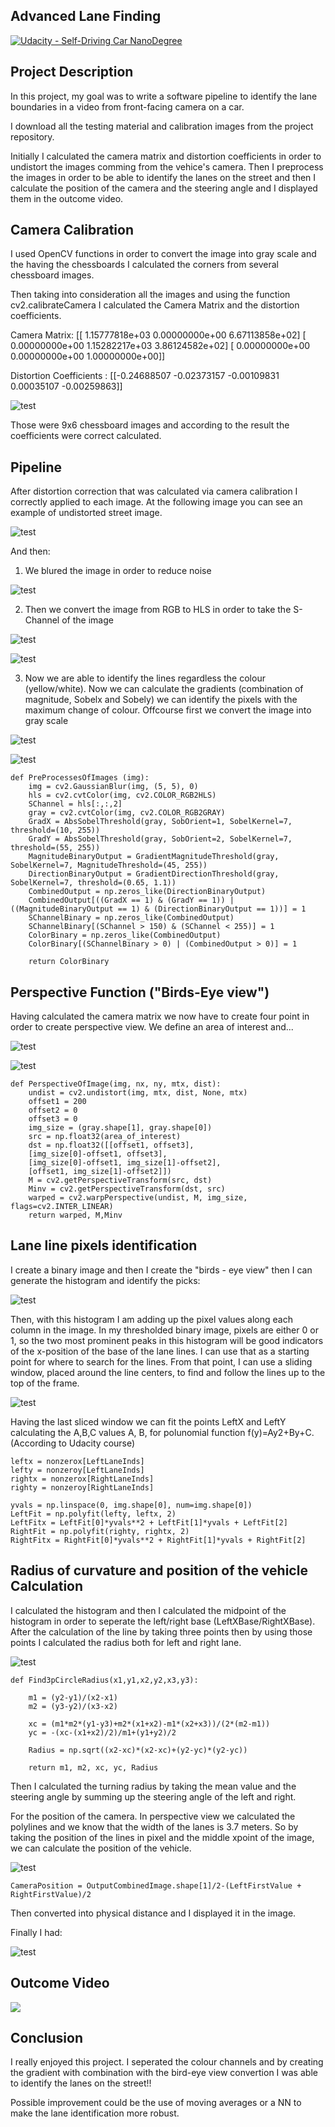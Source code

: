## Advanced Lane Finding
[![Udacity - Self-Driving Car NanoDegree](https://s3.amazonaws.com/udacity-sdc/github/shield-carnd.svg)](http://www.udacity.com/drive)


Project Description
---
In this project, my goal was to write a software pipeline to identify the lane boundaries in a video from 
front-facing camera on a car.

I download all the testing material and calibration images from the project repository.

Initially I calculated the camera matrix and distortion coefficients in order to undistort the images comming from the vehice's camera. Then I preprocess the images in order to be able to identify the lanes on the street and then I calculate the position of the camera and the steering angle and I displayed them in the outcome video. 

Camera Calibration
---

I used OpenCV functions in order to convert the image into gray scale and the having the chessboards I calculated the corners from several chessboard images. 

Then taking into consideration all the images and using the function cv2.calibrateCamera I calculated the Camera Matrix and the distortion coefficients.

Camera Matrix:  [[  1.15777818e+03   0.00000000e+00   6.67113858e+02]
[  0.00000000e+00   1.15282217e+03   3.86124582e+02]
[  0.00000000e+00   0.00000000e+00   1.00000000e+00]]

Distortion Coefficients :  [[-0.24688507 -0.02373157 -0.00109831  0.00035107 -0.00259863]]


![test](./test_images/ChessBoardDistortionCoefficient.jpg)

Those were 9x6 chessboard images and according to the result the coefficients were correct calculated.

Pipeline
---

After distortion correction that was calculated via camera calibration I correctly applied to each image. At the following image you can see an example of undistorted street image.

![test](./test_images/undistort_example.png)

And then: 

1) We blured the image in order to reduce noise

![test](./test_images/blur_image.png)

2) Then we convert the image from RGB to HLS in order to take the S-Channel of the image

![test](./test_images/hls_image.png)

![test](./test_images/schannel.png)

3) Now we are able to identify the lines regardless the colour (yellow/white). Now we can calculate the gradients (combination of magnitude, Sobelx and Sobely) we can identify the pixels with the maximum change of colour. Offcourse first we convert the image into gray scale

![test](./test_images/Gray.png)

![test](./test_images/combined_image.png)

    def PreProcessesOfImages (img):
        img = cv2.GaussianBlur(img, (5, 5), 0)
        hls = cv2.cvtColor(img, cv2.COLOR_RGB2HLS)
        SChannel = hls[:,:,2]
        gray = cv2.cvtColor(img, cv2.COLOR_RGB2GRAY)
        GradX = AbsSobelThreshold(gray, SobOrient=1, SobelKernel=7, threshold=(10, 255))
        GradY = AbsSobelThreshold(gray, SobOrient=2, SobelKernel=7, threshold=(55, 255))
        MagnitudeBinaryOutput = GradientMagnitudeThreshold(gray, SobelKernel=7, MagnitudeThreshold=(45, 255))
        DirectionBinaryOutput = GradientDirectionThreshold(gray, SobelKernel=7, threshold=(0.65, 1.1))
        CombinedOutput = np.zeros_like(DirectionBinaryOutput)
        CombinedOutput[((GradX == 1) & (GradY == 1)) | ((MagnitudeBinaryOutput == 1) & (DirectionBinaryOutput == 1))] = 1
        SChannelBinary = np.zeros_like(CombinedOutput)
        SChannelBinary[(SChannel > 150) & (SChannel < 255)] = 1
        ColorBinary = np.zeros_like(CombinedOutput)
        ColorBinary[(SChannelBinary > 0) | (CombinedOutput > 0)] = 1

        return ColorBinary


Perspective Function ("Birds-Eye view")
---

Having calculated the camera matrix we now have to create four point in order to create perspective view. We define an area of interest and...

![test](./test_images/birdseyeview.png)

![test](./test_images/birdseyeview_combined.png)

    def PerspectiveOfImage(img, nx, ny, mtx, dist):
        undist = cv2.undistort(img, mtx, dist, None, mtx)
        offset1 = 200 
        offset2 = 0 
        offset3 = 0 
        img_size = (gray.shape[1], gray.shape[0])
        src = np.float32(area_of_interest)
        dst = np.float32([[offset1, offset3], 
        [img_size[0]-offset1, offset3], 
        [img_size[0]-offset1, img_size[1]-offset2], 
        [offset1, img_size[1]-offset2]])
        M = cv2.getPerspectiveTransform(src, dst)
        Minv = cv2.getPerspectiveTransform(dst, src)
        warped = cv2.warpPerspective(undist, M, img_size, flags=cv2.INTER_LINEAR) 
        return warped, M,Minv

Lane line pixels identification
---

I create a binary image and then I create the "birds - eye view" then I can generate the histogram and 
identify the picks:

![test](./test_images/histogram.png)

Then, with this histogram I am adding up the pixel values along each column in the image. In my thresholded binary image, pixels are either 0 or 1, so the two most prominent peaks in this histogram will be good indicators of the x-position of the base of the lane lines. I can use that as a starting point for where to search for the lines. From that point, I can use a sliding window, placed around the line centers, to find and follow the lines up to the top of the frame.


![test](./test_images/lanes_window.png)

Having the last sliced window we can fit the points LeftX and LeftY calculating the A,B,C values A, B, for polunomial function f(y)=Ay​2​​+By+C. (According to Udacity course)

    leftx = nonzerox[LeftLaneInds]
    lefty = nonzeroy[LeftLaneInds] 
    rightx = nonzerox[RightLaneInds]
    righty = nonzeroy[RightLaneInds] 

    yvals = np.linspace(0, img.shape[0], num=img.shape[0])
    LeftFit = np.polyfit(lefty, leftx, 2)
    LeftFitx = LeftFit[0]*yvals**2 + LeftFit[1]*yvals + LeftFit[2]
    RightFit = np.polyfit(righty, rightx, 2)
    RightFitx = RightFit[0]*yvals**2 + RightFit[1]*yvals + RightFit[2]


Radius of curvature and position of the vehicle Calculation
---

I calculated the histogram and then I calculated the midpoint of the histogram in order to seperate the left/right base (LeftXBase/RightXBase). After the calculation of the line by taking three points then by using those points I calculated the radius both for left and right
lane.

![test](./test_images/radiusCurvature1.png)

	def Find3pCircleRadius(x1,y1,x2,y2,x3,y3):
    
		m1 = (y2-y1)/(x2-x1)
		m2 = (y3-y2)/(x3-x2)
    
		xc = (m1*m2*(y1-y3)+m2*(x1+x2)-m1*(x2+x3))/(2*(m2-m1))
		yc = -(xc-(x1+x2)/2)/m1+(y1+y2)/2
    
		Radius = np.sqrt((x2-xc)*(x2-xc)+(y2-yc)*(y2-yc))
    
		return m1, m2, xc, yc, Radius
		
Then I calculated the turning radius by taking the mean value and the steering angle by summing up the steering angle of the left and right.

For the position of the camera. In perspective view we calculated the polylines and we know that the width of the lanes is 3.7 meters. So by taking the
position of the lines in pixel and the middle xpoint of the image, we can calculate the position of the vehicle.

![test](./output_images/CameraPosition.png)

	CameraPosition = OutputCombinedImage.shape[1]/2-(LeftFirstValue + RightFirstValue)/2
	
Then converted into physical distance and I displayed it in the image.

Finally I had:

![test](./output_images/Final_preproccessed_image.png)

Outcome Video
---
[![](https://img.youtube.com/vi/JyHG0EoTiYc/0.jpg)](https://youtu.be/JyHG0EoTiYc)

Conclusion
---

I really enjoyed this project. I seperated the colour channels and by creating the gradient with combination with the bird-eye view convertion I was able to identify the lanes on the street!!

Possible improvement could be the use of moving averages or a NN to make the lane identification more robust.